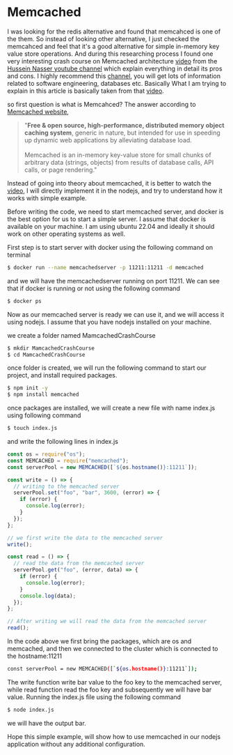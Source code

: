 # Memcached

I was looking for the redis alternative and found that memcahced is one of the them. So instead of looking other alternative, I just checked the memcahced and feel that it's a good alternative for simple in-memory key value store operations. And during this researching process I found one very interesting crash course on Memcached architecture [video](https://www.youtube.com/watch?v=NCePGsRZFus) from the [Hussein Nasser youtube channel](https://www.youtube.com/c/HusseinNasser-software-engineering) which explain everything in detail its pros and cons. I highly recommend this [channel](https://www.youtube.com/c/HusseinNasser-software-engineering), you will get lots of information related to software engineering, databases etc. Basically What I am trying to explain in this article is basically taken from that [video](https://www.youtube.com/watch?v=NCePGsRZFus).

so first question is what is Memcahced? The answer according to [Memcached website](https://www.memcached.org/),

> "**Free & open source, high-performance, distributed memory object caching system**, generic in nature, but intended for use in speeding up dynamic web applications by alleviating database load.  
> <br /> Memcached is an in-memory key-value store for small chunks of arbitrary data (strings, objects) from results of database calls, API calls, or page rendering."

Instead of going into theory about memcached, it is better to watch the [video](https://www.youtube.com/watch?v=NCePGsRZFus), I will directly implement it in the nodejs, and try to understand how it works with simple example.

Before writing the code, we need to start memcached server, and docker is the best option for us to start a simple server. I assume that docker is available on your machine. I am using ubuntu 22.04 and ideally it should work on other operating systems as well.

First step is to start server with docker using the following command on terminal

```bash
$ docker run --name memcachedserver -p 11211:11211 -d memcached
```

and we will have the memcachedserver running on port 11211. We can see that if docker is running or not using the following command

```bash
$ docker ps
```

Now as our memcached server is ready we can use it, and we will access it using nodejs. I assume that you have nodejs installed on your machine.

we create a folder named MamcachedCrashCourse

```bash
$ mkdir MamcachedCrashCourse
$ cd MamcachedCrashCourse
```

once folder is created, we will run the following command to start our project, and install required packages.

```bash
$ npm init -y
$ npm install memcached
```

once packages are installed, we will create a new file with name index.js using following command

```bash
$ touch index.js
```

and write the following lines in index.js

```js
const os = require("os");
const MEMCACHED = require("memcached");
const serverPool = new MEMCACHED([`${os.hostname()}:11211`]);

const write = () => {
  // writing to the memcached server
  serverPool.set("foo", "bar", 3600, (error) => {
    if (error) {
      console.log(error);
    }
  });
};

// we first write the data to the memcached server
write();

const read = () => {
  // read the data from the memcached server
  serverPool.get("foo", (error, data) => {
    if (error) {
      console.log(error);
    }
    console.log(data);
  });
};

// After writing we will read the data from the memcached server
read();
```

In the code above we first bring the packages, which are os and memcached, and then we connected to the cluster which is connected to the hostname:11211

```bash
const serverPool = new MEMCACHED([`${os.hostname()}:11211`]);
```

The write function write bar value to the foo key to the memcached server, while read function read the foo key and subsequently we will have bar value. Running the index.js file using the following command

```bash
$ node index.js
```

we will have the output bar.

Hope this simple example, will show how to use memcached in our nodejs application without any additional configuration.
